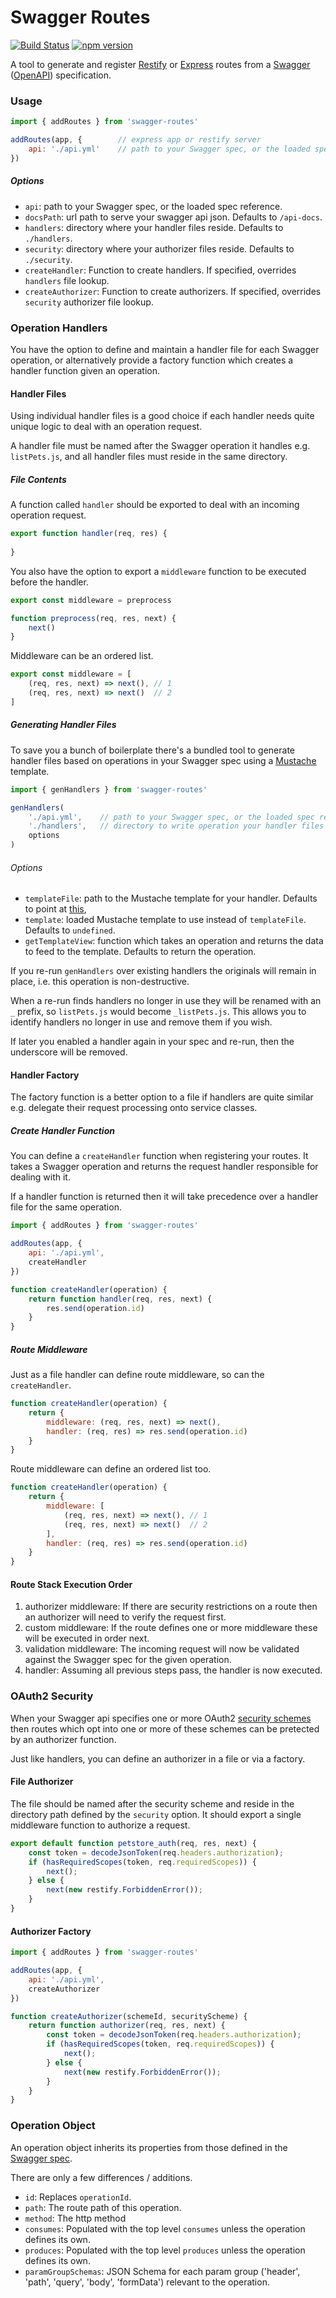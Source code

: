 # Swagger Routes

[![Build Status](https://travis-ci.org/mikestead/swagger-routes.svg?branch=master)](https://travis-ci.org/mikestead/swagger-routes) [![npm version](https://img.shields.io/npm/v/swagger-routes.svg?style=flat-square)](https://www.npmjs.com/package/swagger-routes)

A tool to generate and register [Restify](http://restify.com) or [Express](http://expressjs.com) routes from a 
[Swagger](http://swagger.io) ([OpenAPI](https://openapis.org)) specification.

### Usage

```javascript
import { addRoutes } from 'swagger-routes'

addRoutes(app, {        // express app or restify server
    api: './api.yml'    // path to your Swagger spec, or the loaded spec reference
})
```
##### Options

- `api`: path to your Swagger spec, or the loaded spec reference.
- `docsPath`: url path to serve your swagger api json. Defaults to `/api-docs`.
- `handlers`: directory where your handler files reside. Defaults to `./handlers`.
- `security`: directory where your authorizer files reside. Defaults to `./security`.
- `createHandler`: Function to create handlers. If specified, overrides `handlers` file lookup.
- `createAuthorizer`: Function to create authorizers. If specified, overrides `security` authorizer file lookup.

### Operation Handlers

You have the option to define and maintain a handler file for each Swagger operation, or alternatively
provide a factory function which creates a handler function given an operation.

#### Handler Files

Using individual handler files is a good choice if each handler needs quite unique logic 
to deal with an operation request.

A handler file must be named after the Swagger operation it handles e.g. `listPets.js`, and all 
handler files must reside in the same directory.

##### File Contents

A function called `handler` should be exported to deal with an incoming operation request.

```javascript
export function handler(req, res) {
   
}
```
You also have the option to export a `middleware` function to be executed before the handler.

```javascript
export const middleware = preprocess

function preprocess(req, res, next) {
    next()
}
```
Middleware can be an ordered list.

```javascript
export const middleware = [
    (req, res, next) => next(), // 1
    (req, res, next) => next()  // 2
]
```

##### Generating Handler Files

To save you a bunch of boilerplate there's a bundled tool to generate handler files based on operations in
your Swagger spec using a [Mustache](https://mustache.github.io) template.

```javascript
import { genHandlers } from 'swagger-routes'

genHandlers(
    './api.yml',    // path to your Swagger spec, or the loaded spec reference
    './handlers',   // directory to write operation your handler files
    options
)
```

###### Options

- `templateFile`: path to the Mustache template for your handler. Defaults to point at  [this](https://github.com/mikestead/swagger-routes/blob/master/template/handler.mustache),
- `template`: loaded Mustache template to use instead of `templateFile`. Defaults to `undefined`.
- `getTemplateView`: function which takes an operation and returns the data to feed to the template. Defaults to return the operation.

If you re-run `genHandlers` over existing handlers the originals will remain in place, i.e. this
operation is non-destructive.

When a re-run finds handlers no longer in use they will be renamed with an `_` prefix, so
`listPets.js` would become `_listPets.js`. This allows you to identify handlers no longer in use
and remove them if you wish.

If later you enabled a handler again in your spec and re-run, then the underscore will be removed.

#### Handler Factory

The factory function is a better option to a file if handlers are quite similar e.g. delegate their request
processing onto service classes.

##### Create Handler Function

You can define a `createHandler` function when registering your routes. It takes a Swagger operation and returns the request handler responsible for dealing with it.

If a handler function is returned then it will take precedence over a handler file for the same operation.

```javascript
import { addRoutes } from 'swagger-routes'

addRoutes(app, {
    api: './api.yml',
    createHandler
})

function createHandler(operation) {
    return function handler(req, res, next) {
        res.send(operation.id)
    }
}
```

##### Route Middleware

Just as a file handler can define route middleware, so can the `createHandler`.

```javascript
function createHandler(operation) {
    return {
        middleware: (req, res, next) => next(),
        handler: (req, res) => res.send(operation.id)
    }
}
```

Route middleware can define an ordered list too.

```javascript
function createHandler(operation) {
    return {
        middleware: [
            (req, res, next) => next(), // 1
            (req, res, next) => next()  // 2
        ],
        handler: (req, res) => res.send(operation.id)
    }
}
```
#### Route Stack Execution Order

1. authorizer middleware: If there are security restrictions on a route then an authorizer will need to verify the request first.
2. custom middleware: If the route defines one or more middleware these will be executed in order next.
3. validation middleware: The incoming request will now be validated against the Swagger spec for the given operation.
4. handler: Assuming all previous steps pass, the handler is now executed.

### OAuth2 Security

When your Swagger api specifies one or more OAuth2 [security schemes](https://github.com/OAI/OpenAPI-Specification/blob/master/versions/2.0.md#implicit-oauth2-sample) then routes which opt into one or more of these schemes can be pretected by an authorizer function.

Just like handlers, you can define an authorizer in a file or via a factory.

#### File Authorizer

The file should be named after the security scheme and reside in the directory path defined by the `security` option. It should export a single middleware function to authorize a request.

```javascript
export default function petstore_auth(req, res, next) {
	const token = decodeJsonToken(req.headers.authorization);
	if (hasRequiredScopes(token, req.requiredScopes)) {
		next();
	} else {
		next(new restify.ForbiddenError());
	}
}
```

#### Authorizer Factory

```javascript
import { addRoutes } from 'swagger-routes'

addRoutes(app, {
    api: './api.yml',
    createAuthorizer
})

function createAuthorizer(schemeId, securityScheme) {
    return function authorizer(req, res, next) {
    	const token = decodeJsonToken(req.headers.authorization);
    	if (hasRequiredScopes(token, req.requiredScopes)) {
    		next();
    	} else {
    		next(new restify.ForbiddenError());
    	}
    }
}
```

### Operation Object

An operation object inherits its properties from those defined in the [Swagger spec](https://github.com/OAI/OpenAPI-Specification/blob/master/versions/2.0.md#operationObject).

There are only a few differences / additions.

- `id`: Replaces `operationId`.
- `path`: The route path of this operation.
- `method`: The http method
- `consumes`: Populated with the top level `consumes` unless the operation defines its own.
- `produces`: Populated with the top level `produces` unless the operation defines its own.
- `paramGroupSchemas`: JSON Schema for each param group ('header', 'path', 'query', 'body', 'formData') relevant to the operation.
